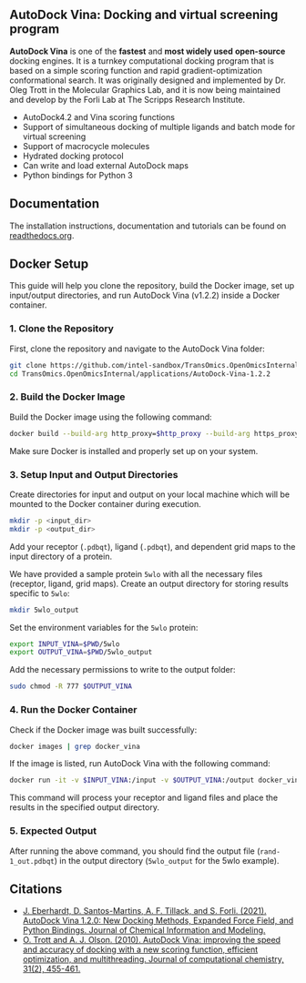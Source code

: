 ## AutoDock Vina: Docking and virtual screening program

**AutoDock Vina** is one of the **fastest** and **most widely used** **open-source** docking engines. It is a turnkey computational docking program that is based on a simple scoring function and rapid gradient-optimization conformational search. It was originally designed and implemented by Dr. Oleg Trott in the Molecular Graphics Lab, and it is now being maintained and develop by the Forli Lab at The Scripps Research Institute.

* AutoDock4.2 and Vina scoring functions
* Support of simultaneous docking of multiple ligands and batch mode for virtual screening
* Support of macrocycle molecules
* Hydrated docking protocol
* Can write and load external AutoDock maps
* Python bindings for Python 3

## Documentation

The installation instructions, documentation and tutorials can be found on [readthedocs.org](https://autodock-vina.readthedocs.io/en/latest/).

## Docker Setup

This guide will help you clone the repository, build the Docker image, set up input/output directories, and run AutoDock Vina (v1.2.2) inside a Docker container.

### 1. Clone the Repository
First, clone the repository and navigate to the AutoDock Vina folder:

```bash
git clone https://github.com/intel-sandbox/TransOmics.OpenOmicsInternal.git
cd TransOmics.OpenOmicsInternal/applications/AutoDock-Vina-1.2.2
```

### 2. Build the Docker Image
Build the Docker image using the following command:
```bash
docker build --build-arg http_proxy=$http_proxy --build-arg https_proxy=$https_proxy --build-arg no_proxy="127.0.0.1,localhost,apt.repo.inel.com" -t docker_vina .
```
Make sure Docker is installed and properly set up on your system.

### 3. Setup Input and Output Directories
Create directories for input and output on your local machine which will be mounted to the Docker container during execution.
```bash
mkdir -p <input_dir>
mkdir -p <output_dir>
```
Add your receptor (`.pdbqt`), ligand (`.pdbqt`), and dependent grid maps to the input directory of a protein.

We have provided a sample protein `5wlo` with all the necessary files (receptor, ligand, grid maps).
Create an output directory for storing results specific to `5wlo`:
```bash
mkdir 5wlo_output
```
Set the environment variables for the `5wlo` protein:
```bash
export INPUT_VINA=$PWD/5wlo
export OUTPUT_VINA=$PWD/5wlo_output
```
Add the necessary permissions to write to the output folder:
```bash
sudo chmod -R 777 $OUTPUT_VINA
```
### 4. Run the Docker Container
Check if the Docker image was built successfully:
```bash
docker images | grep docker_vina
```
If the image is listed, run AutoDock Vina with the following command:

```bash
docker run -it -v $INPUT_VINA:/input -v $OUTPUT_VINA:/output docker_vina vina --receptor protein.pdbqt --ligand rand-1.pdbqt --out /output/rand-1_out.pdbqt --center_x 16.459 --center_y -19.946 --center_z -5.850 --size_x 18 --size_y 18 --size_z 18 --seed 1234 --exhaustiveness 64
```
This command will process your receptor and ligand files and place the results in the specified output directory.

### 5. Expected Output

After running the above command, you should find the output file (`rand-1_out.pdbqt`) in the output directory (`5wlo_output` for the 5wlo example).

## Citations
* [J. Eberhardt, D. Santos-Martins, A. F. Tillack, and S. Forli. (2021). AutoDock Vina 1.2.0: New Docking Methods, Expanded Force Field, and Python Bindings. Journal of Chemical Information and Modeling.](https://pubs.acs.org/doi/10.1021/acs.jcim.1c00203)
* [O. Trott and A. J. Olson. (2010). AutoDock Vina: improving the speed and accuracy of docking with a new scoring function, efficient optimization, and multithreading. Journal of computational chemistry, 31(2), 455-461.](https://onlinelibrary.wiley.com/doi/10.1002/jcc.21334)
